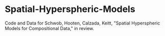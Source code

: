 # Spatial-Hyperspheric-Models
Code and Data for Schwob, Hooten, Calzada, Keitt, "Spatial Hyperspheric Models for Compositional Data," in review.
